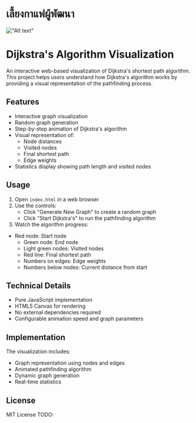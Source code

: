 # เลี้ยงกาแฟผู้พัฒนา

!["Alt text"](https://warathepj.github.io/js-ai-gallery/public/image/promptpay-20.png)

# Dijkstra's Algorithm Visualization

An interactive web-based visualization of Dijkstra's shortest path algorithm. This project helps users understand how Dijkstra's algorithm works by providing a visual representation of the pathfinding process.

## Features

- Interactive graph visualization
- Random graph generation
- Step-by-step animation of Dijkstra's algorithm
- Visual representation of:
  - Node distances
  - Visited nodes
  - Final shortest path
  - Edge weights
- Statistics display showing path length and visited nodes

## Usage

1. Open `index.html` in a web browser
2. Use the controls:
   - Click "Generate New Graph" to create a random graph
   - Click "Start Dijkstra's" to run the pathfinding algorithm
3. Watch the algorithm progress:

- Red node: Start node
  - Green node: End node
  - Light green nodes: Visited nodes
  - Red line: Final shortest path
  - Numbers on edges: Edge weights
  - Numbers below nodes: Current distance from start

## Technical Details

- Pure JavaScript implementation
- HTML5 Canvas for rendering
- No external dependencies required
- Configurable animation speed and graph parameters

## Implementation

The visualization includes:

- Graph representation using nodes and edges
- Animated pathfinding algorithm
- Dynamic graph generation
- Real-time statistics

## License

MIT License
TODO:
